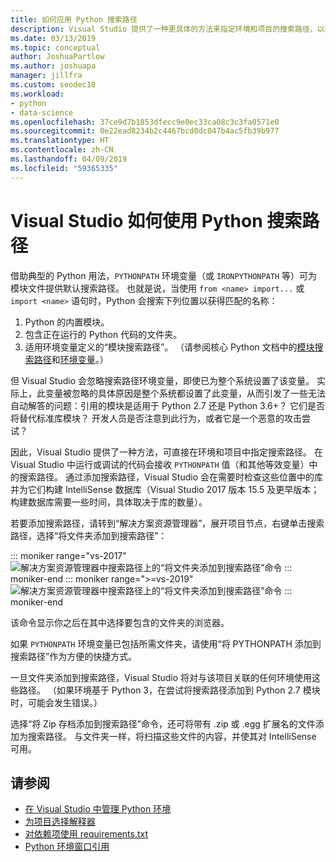 ```yaml
---
title: 如何应用 Python 搜索路径
description: Visual Studio 提供了一种更具体的方法来指定环境和项目的搜索路径，以避免使用系统范围的变量。
ms.date: 03/13/2019
ms.topic: conceptual
author: JoshuaPartlow
ms.author: joshuapa
manager: jillfra
ms.custom: seodec18
ms.workload:
- python
- data-science
ms.openlocfilehash: 37ce9d7b1853dfecc9e0ec33ca08c3c3fa0571e0
ms.sourcegitcommit: 0e22ead8234b2c4467bcd0dc047b4ac5fb39b977
ms.translationtype: HT
ms.contentlocale: zh-CN
ms.lasthandoff: 04/09/2019
ms.locfileid: "59365335"
---
```

# <a name="how-visual-studio-uses-python-search-paths"></a>Visual Studio 如何使用 Python 搜索路径

借助典型的 Python 用法，`PYTHONPATH` 环境变量（或 `IRONPYTHONPATH` 等）可为模块文件提供默认搜索路径。 也就是说，当使用 `from <name> import...` 或 `import <name>` 语句时，Python 会搜索下列位置以获得匹配的名称：

1. Python 的内置模块。
1. 包含正在运行的 Python 代码的文件夹。
1. 适用环境变量定义的“模块搜索路径”。 （请参阅核心 Python 文档中的[模块搜索路径](https://docs.python.org/2/tutorial/modules.html#the-module-search-path)和[环境变量](https://docs.python.org/2/using/cmdline.html#envvar-PYTHONPATH)。）

但 Visual Studio 会忽略搜索路径环境变量，即使已为整个系统设置了该变量。 实际上，此变量被忽略的具体原因是整个系统都设置了此变量，从而引发了一些无法自动解答的问题：引用的模块是适用于 Python 2.7 还是 Python 3.6+？ 它们是否将替代标准库模块？ 开发人员是否注意到此行为，或者它是一个恶意的攻击尝试？

因此，Visual Studio 提供了一种方法，可直接在环境和项目中指定搜索路径。 在 Visual Studio 中运行或调试的代码会接收 `PYTHONPATH` 值（和其他等效变量）中的搜索路径。 通过添加搜索路径，Visual Studio 会在需要时检查这些位置中的库并为它们构建 IntelliSense 数据库（Visual Studio 2017 版本 15.5 及更早版本；构建数据库需要一些时间，具体取决于库的数量）。

若要添加搜索路径，请转到“解决方案资源管理器”，展开项目节点，右键单击搜索路径，选择“将文件夹添加到搜索路径”：

::: moniker range="vs-2017"
![解决方案资源管理器中搜索路径上的“将文件夹添加到搜索路径”命令](media/search-paths-command.png)
::: moniker-end
::: moniker range=">=vs-2019"
![解决方案资源管理器中搜索路径上的“将文件夹添加到搜索路径”命令](media/search-paths-command-2019.png)
::: moniker-end

该命令显示你之后在其中选择要包含的文件夹的浏览器。

如果 `PYTHONPATH` 环境变量已包括所需文件夹，请使用“将 PYTHONPATH 添加到搜索路径”作为方便的快捷方式。

一旦文件夹添加到搜索路径，Visual Studio 将对与该项目关联的任何环境使用这些路径。 （如果环境基于 Python 3，在尝试将搜索路径添加到 Python 2.7 模块时，可能会发生错误。）

选择“将 Zip 存档添加到搜索路径”命令，还可将带有 .zip 或 .egg 扩展名的文件添加为搜索路径。 与文件夹一样，将扫描这些文件的内容，并使其对 IntelliSense 可用。

## <a name="see-also"></a>请参阅

- [在 Visual Studio 中管理 Python 环境](managing-python-environments-in-visual-studio.md)
- [为项目选择解释器](selecting-a-python-environment-for-a-project.md)
- [对依赖项使用 requirements.txt](managing-required-packages-with-requirements-txt.md)
- [Python 环境窗口引用](python-environments-window-tab-reference.md)
